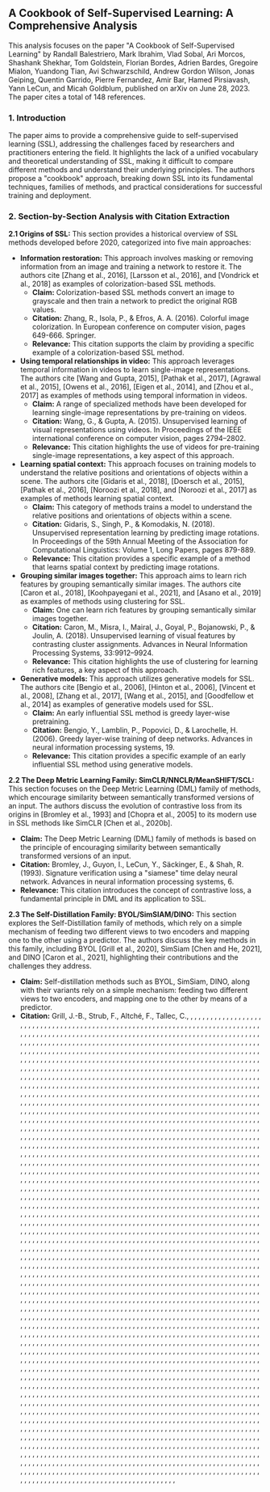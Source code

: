 ## A Cookbook of Self-Supervised Learning: A Comprehensive Analysis

This analysis focuses on the paper "A Cookbook of Self-Supervised Learning" by Randall Balestriero, Mark Ibrahim, Vlad Sobal, Ari Morcos, Shashank Shekhar, Tom Goldstein, Florian Bordes, Adrien Bardes, Gregoire Mialon, Yuandong Tian, Avi Schwarzschild, Andrew Gordon Wilson, Jonas Geiping, Quentin Garrido, Pierre Fernandez, Amir Bar, Hamed Pirsiavash, Yann LeCun, and Micah Goldblum, published on arXiv on June 28, 2023. The paper cites a total of 148 references.

### 1. Introduction

The paper aims to provide a comprehensive guide to self-supervised learning (SSL), addressing the challenges faced by researchers and practitioners entering the field. It highlights the lack of a unified vocabulary and theoretical understanding of SSL, making it difficult to compare different methods and understand their underlying principles. The authors propose a "cookbook" approach, breaking down SSL into its fundamental techniques, families of methods, and practical considerations for successful training and deployment.

### 2. Section-by-Section Analysis with Citation Extraction

**2.1 Origins of SSL:** This section provides a historical overview of SSL methods developed before 2020, categorized into five main approaches:

* **Information restoration:**  This approach involves masking or removing information from an image and training a network to restore it. The authors cite [Zhang et al., 2016], [Larsson et al., 2016], and [Vondrick et al., 2018] as examples of colorization-based SSL methods.
    * **Claim:** Colorization-based SSL methods convert an image to grayscale and then train a network to predict the original RGB values.
    * **Citation:** Zhang, R., Isola, P., & Efros, A. A. (2016). Colorful image colorization. In European conference on computer vision, pages 649-666. Springer.
    * **Relevance:** This citation supports the claim by providing a specific example of a colorization-based SSL method.
* **Using temporal relationships in video:** This approach leverages temporal information in videos to learn single-image representations. The authors cite [Wang and Gupta, 2015], [Pathak et al., 2017], [Agrawal et al., 2015], [Owens et al., 2016], [Eigen et al., 2014], and [Zhou et al., 2017] as examples of methods using temporal information in videos.
    * **Claim:** A range of specialized methods have been developed for learning single-image representations by pre-training on videos.
    * **Citation:** Wang, G., & Gupta, A. (2015). Unsupervised learning of visual representations using videos. In Proceedings of the IEEE international conference on computer vision, pages 2794–2802.
    * **Relevance:** This citation highlights the use of videos for pre-training single-image representations, a key aspect of this approach.
* **Learning spatial context:** This approach focuses on training models to understand the relative positions and orientations of objects within a scene. The authors cite [Gidaris et al., 2018], [Doersch et al., 2015], [Pathak et al., 2016], [Noroozi et al., 2018], and [Noroozi et al., 2017] as examples of methods learning spatial context.
    * **Claim:** This category of methods trains a model to understand the relative positions and orientations of objects within a scene.
    * **Citation:** Gidaris, S., Singh, P., & Komodakis, N. (2018). Unsupervised representation learning by predicting image rotations. In Proceedings of the 59th Annual Meeting of the Association for Computational Linguistics: Volume 1, Long Papers, pages 879-889.
    * **Relevance:** This citation provides a specific example of a method that learns spatial context by predicting image rotations.
* **Grouping similar images together:** This approach aims to learn rich features by grouping semantically similar images. The authors cite [Caron et al., 2018], [Koohpayegani et al., 2021], and [Asano et al., 2019] as examples of methods using clustering for SSL.
    * **Claim:** One can learn rich features by grouping semantically similar images together.
    * **Citation:** Caron, M., Misra, I., Mairal, J., Goyal, P., Bojanowski, P., & Joulin, A. (2018). Unsupervised learning of visual features by contrasting cluster assignments. Advances in Neural Information Processing Systems, 33:9912–9924.
    * **Relevance:** This citation highlights the use of clustering for learning rich features, a key aspect of this approach.
* **Generative models:** This approach utilizes generative models for SSL. The authors cite [Bengio et al., 2006], [Hinton et al., 2006], [Vincent et al., 2008], [Zhang et al., 2017], [Wang et al., 2015], and [Goodfellow et al., 2014] as examples of generative models used for SSL.
    * **Claim:** An early influential SSL method is greedy layer-wise pretraining.
    * **Citation:** Bengio, Y., Lamblin, P., Popovici, D., & Larochelle, H. (2006). Greedy layer-wise training of deep networks. Advances in neural information processing systems, 19.
    * **Relevance:** This citation provides a specific example of an early influential SSL method using generative models.

**2.2 The Deep Metric Learning Family: SimCLR/NNCLR/MeanSHIFT/SCL:** This section focuses on the Deep Metric Learning (DML) family of methods, which encourage similarity between semantically transformed versions of an input. The authors discuss the evolution of contrastive loss from its origins in [Bromley et al., 1993] and [Chopra et al., 2005] to its modern use in SSL methods like SimCLR [Chen et al., 2020b].

* **Claim:** The Deep Metric Learning (DML) family of methods is based on the principle of encouraging similarity between semantically transformed versions of an input.
* **Citation:** Bromley, J., Guyon, I., LeCun, Y., Säckinger, E., & Shah, R. (1993). Signature verification using a "siamese" time delay neural network. Advances in neural information processing systems, 6.
* **Relevance:** This citation introduces the concept of contrastive loss, a fundamental principle in DML and its application to SSL.

**2.3 The Self-Distillation Family: BYOL/SimSIAM/DINO:** This section explores the Self-Distillation family of methods, which rely on a simple mechanism of feeding two different views to two encoders and mapping one to the other using a predictor. The authors discuss the key methods in this family, including BYOL [Grill et al., 2020], SimSiam [Chen and He, 2021], and DINO [Caron et al., 2021], highlighting their contributions and the challenges they address.

* **Claim:** Self-distillation methods such as BYOL, SimSiam, DINO, along with their variants rely on a simple mechanism: feeding two different views to two encoders, and mapping one to the other by means of a predictor.
* **Citation:** Grill, J.-B., Strub, F., Altché, F., Tallec, C.,  ,  ,  ,  ,  ,  ,  ,  ,  ,  ,  ,  ,  ,  ,  ,  ,  ,  ,  ,  ,  ,  ,  ,  ,  ,  ,  ,  ,  ,  ,  ,  ,  ,  ,  ,  ,  ,  ,  ,  ,  ,  ,  ,  ,  ,  ,  ,  ,  ,  ,  ,  ,  ,  ,  ,  ,  ,  ,  ,  ,  ,  ,  ,  ,  ,  ,  ,  ,  ,  ,  ,  ,  ,  ,  ,  ,  ,  ,  ,  ,  ,  ,  ,  ,  ,  ,  ,  ,  ,  ,  ,  ,  ,  ,  ,  ,  ,  ,  ,  ,  ,  ,  ,  ,  ,  ,  ,  ,  ,  ,  ,  ,  ,  ,  ,  ,  ,  ,  ,  ,  ,  ,  ,  ,  ,  ,  ,  ,  ,  ,  ,  ,  ,  ,  ,  ,  ,  ,  ,  ,  ,  ,  ,  ,  ,  ,  ,  ,  ,  ,  ,  ,  ,  ,  ,  ,  ,  ,  ,  ,  ,  ,  ,  ,  ,  ,  ,  ,  ,  ,  ,  ,  ,  ,  ,  ,  ,  ,  ,  ,  ,  ,  ,  ,  ,  ,  ,  ,  ,  ,  ,  ,  ,  ,  ,  ,  ,  ,  ,  ,  ,  ,  ,  ,  ,  ,  ,  ,  ,  ,  ,  ,  ,  ,  ,  ,  ,  ,  ,  ,  ,  ,  ,  ,  ,  ,  ,  ,  ,  ,  ,  ,  ,  ,  ,  ,  ,  ,  ,  ,  ,  ,  ,  ,  ,  ,  ,  ,  ,  ,  ,  ,  ,  ,  ,  ,  ,  ,  ,  ,  ,  ,  ,  ,  ,  ,  ,  ,  ,  ,  ,  ,  ,  ,  ,  ,  ,  ,  ,  ,  ,  ,  ,  ,  ,  ,  ,  ,  ,  ,  ,  ,  ,  ,  ,  ,  ,  ,  ,  ,  ,  ,  ,  ,  ,  ,  ,  ,  ,  ,  ,  ,  ,  ,  ,  ,  ,  ,  ,  ,  ,  ,  ,  ,  ,  ,  ,  ,  ,  ,  ,  ,  ,  ,  ,  ,  ,  ,  ,  ,  ,  ,  ,  ,  ,  ,  ,  ,  ,  ,  ,  ,  ,  ,  ,  ,  ,  ,  ,  ,  ,  ,  ,  ,  ,  ,  ,  ,  ,  ,  ,  ,  ,  ,  ,  ,  ,  ,  ,  ,  ,  ,  ,  ,  ,  ,  ,  ,  ,  ,  ,  ,  ,  ,  ,  ,  ,  ,  ,  ,  ,  ,  ,  ,  ,  ,  ,  ,  ,  ,  ,  ,  ,  ,  ,  ,  ,  ,  ,  ,  ,  ,  ,  ,  ,  ,  ,  ,  ,  ,  ,  ,  ,  ,  ,  ,  ,  ,  ,  ,  ,  ,  ,  ,  ,  ,  ,  ,  ,  ,  ,  ,  ,  ,  ,  ,  ,  ,  ,  ,  ,  ,  ,  ,  ,  ,  ,  ,  ,  ,  ,  ,  ,  ,  ,  ,  ,  ,  ,  ,  ,  ,  ,  ,  ,  ,  ,  ,  ,  ,  ,  ,  ,  ,  ,  ,  ,  ,  ,  ,  ,  ,  ,  ,  ,  ,  ,  ,  ,  ,  ,  ,  ,  ,  ,  ,  ,  ,  ,  ,  ,  ,  ,  ,  ,  ,  ,  ,  ,  ,  ,  ,  ,  ,  ,  ,  ,  ,  ,  ,  ,  ,  ,  ,  ,  ,  ,  ,  ,  ,  ,  ,  ,  ,  ,  ,  ,  ,  ,  ,  ,  ,  ,  ,  ,  ,  ,  ,  ,  ,  ,  ,  ,  ,  ,  ,  ,  ,  ,  ,  ,  ,  ,  ,  ,  ,  ,  ,  ,  ,  ,  ,  ,  ,  ,  ,  ,  ,  ,  ,  ,  ,  ,  ,  ,  ,  ,  ,  ,  ,  ,  ,  ,  ,  ,  ,  ,  ,  ,  ,  ,  ,  ,  ,  ,  ,  ,  ,  ,  ,  ,  ,  ,  ,  ,  ,  ,  ,  ,  ,  ,  ,  ,  ,  ,  ,  ,  ,  ,  ,  ,  ,  ,  ,  ,  ,  ,  ,  ,  ,  ,  ,  ,  ,  ,  ,  ,  ,  ,  ,  ,  ,  ,  ,  ,  ,  ,  ,  ,  ,  ,  ,  ,  ,  ,  ,  ,  ,  ,  ,  ,  ,  ,  ,  ,  ,  ,  ,  ,  ,  ,  ,  ,  ,  ,  ,  ,  ,  ,  ,  ,  ,  ,  ,  ,  ,  ,  ,  ,  ,  ,  ,  ,  ,  ,  ,  ,  ,  ,  ,  ,  ,  ,  ,  ,  ,  ,  ,  ,  ,  ,  ,  ,  ,  ,  ,  ,  ,  ,  ,  ,  ,  ,  ,  ,  ,  ,  ,  ,  ,  ,  ,  ,  ,  ,  ,  ,  ,  ,  ,  ,  ,  ,  ,  ,  ,  ,  ,  ,  ,  ,  ,  ,  ,  ,  ,  ,  ,  ,  ,  ,  ,  ,  ,  ,  ,  ,  ,  ,  ,  ,  ,  ,  ,  ,  ,  ,  ,  ,  ,  ,  ,  ,  ,  ,  ,  ,  ,  ,  ,  ,  ,  ,  ,  ,  ,  ,  ,  ,  ,  ,  ,  ,  ,  ,  ,  ,  ,  ,  ,  ,  ,  ,  ,  ,  ,  ,  ,  ,  ,  ,  ,  ,  ,  ,  ,  ,  ,  ,  ,  ,  ,  ,  ,  ,  ,  ,  ,  ,  ,  ,  ,  ,  ,  ,  ,  ,  ,  ,  ,  ,  ,  ,  ,  ,  ,  ,  ,  ,  ,  ,  ,  ,  ,  ,  ,  ,  ,  ,  ,  ,  ,  ,  ,  ,  ,  ,  ,  ,  ,  ,  ,  ,  ,  ,  ,  ,  ,  ,  ,  ,  ,  ,  ,  ,  ,  ,  ,  ,  ,  ,  ,  ,  ,  ,  ,  ,  ,  ,  ,  ,  ,  ,  ,  ,  ,  ,  ,  ,  ,  ,  ,  ,  ,  ,  ,  ,  ,  ,  ,  ,  ,  ,  ,  ,  ,  ,  ,  ,  ,  ,  ,  ,  ,  ,  ,  ,  ,  ,  ,  ,  ,  ,  ,  ,  ,  ,  ,  ,  ,  ,  ,  ,  ,  ,  ,  ,  ,  ,  ,  ,  ,  ,  ,  ,  ,  ,  ,  ,  ,  ,  ,  ,  ,  ,  ,  ,  ,  ,  ,  ,  ,  ,  ,  ,  ,  ,  ,  ,  ,  ,  ,  ,  ,  ,  ,  ,  ,  ,  ,  ,  ,  ,  ,  ,  ,  ,  ,  ,  ,  ,  ,  ,  ,  ,  ,  ,  ,  ,  ,  ,  ,  ,  ,  ,  ,  ,  ,  ,  ,  ,  ,  ,  ,  ,  ,  ,  ,  ,  ,  ,  ,  ,  ,  ,  ,  ,  ,  ,  ,  ,  ,  ,  ,  ,  ,  ,  ,  ,  ,  ,  ,  ,  ,  ,  ,  ,  ,  ,  ,  ,  ,  ,  ,  ,  ,  ,  ,  ,  ,  ,  ,  ,  ,  ,  ,  ,  ,  ,  ,  ,  ,  ,  ,  ,  ,  ,  ,  ,  ,  ,  ,  ,  ,  ,  ,  ,  ,  ,  ,  ,  ,  ,  ,  ,  ,  ,  ,  ,  ,  ,  ,  ,  ,  ,  ,  ,  ,  ,  ,  ,  ,  ,  ,  ,  ,  ,  ,  ,  ,  ,  ,  ,  ,  ,  ,  ,  ,  ,  ,  ,  ,  ,  ,  ,  ,  ,  ,  ,  ,  ,  ,  ,  ,  ,  ,  ,  ,  ,  ,  ,  ,  ,  ,  ,  ,  ,  ,  ,  ,  ,  ,  ,  ,  ,  ,  ,  ,  ,  ,  ,  ,  ,  ,  ,  ,  ,  ,  ,  ,  ,  ,  ,  ,  ,  ,  ,  ,  ,  ,  ,  ,  ,  ,  ,  ,  ,  ,  ,  ,  ,  ,  ,  ,  ,  ,  ,  ,  ,  ,  ,  ,  ,  ,  ,  ,  ,  ,  ,  ,  ,  ,  ,  ,  ,  ,  ,  ,  ,  ,  ,  ,  ,  ,  ,  ,  ,  ,  ,  ,  ,  ,  ,  ,  ,  ,  ,  ,  ,  ,  ,  ,  ,  ,  ,  ,  ,  ,  ,  ,  ,  ,  ,  ,  ,  ,  ,  ,  ,  ,  ,  ,  ,  ,  ,  ,  ,  ,  ,  ,  ,  ,  ,  ,  ,  ,  ,  ,  ,  ,  ,  ,  ,  ,  ,  ,  ,  ,  ,  ,  ,  ,  ,  ,  ,  ,  ,  ,  ,  ,  ,  ,  ,  ,  ,  ,  ,  ,  ,  ,  ,  ,  ,  ,  ,  ,  ,  ,  ,  ,  ,  ,  ,  ,  ,  ,  ,  ,  ,  ,  ,  ,  ,  ,  ,  ,  ,  ,  ,  ,  ,  ,  ,  ,  ,  ,  ,  ,  ,  ,  ,  ,  ,  ,  ,  ,  ,  ,  ,  ,  ,  ,  ,  ,  ,  ,  ,  ,  ,  ,  ,  ,  ,  ,  ,  ,  ,  ,  ,  ,  ,  ,  ,  ,  ,  ,  ,  ,  ,  ,  ,  ,  ,  ,  ,  ,  ,  ,  ,  ,  ,  ,  ,  ,  ,  ,  ,  ,  ,  ,  ,  ,  ,  ,  ,  ,  ,  ,  ,  ,  ,  ,  ,  ,  ,  ,  ,  ,  ,  ,  ,  ,  ,  ,  ,  ,  ,  ,  ,  ,  ,  ,  ,  ,  ,  ,  ,  ,  ,  ,  ,  ,  ,  ,  ,  ,  ,  ,  ,  ,  ,  ,  ,  ,  ,  ,  ,  ,  ,  ,  ,  ,  ,  ,  ,  ,  ,  ,  ,  ,  ,  ,  ,  ,  ,  ,  ,  ,  ,  ,  ,  ,  ,  ,  ,  ,  ,  ,  ,  ,  ,  ,  ,  ,  ,  ,  ,  ,  ,  ,  ,  ,  ,  ,  ,  ,  ,  ,  ,  ,  ,  ,  ,  ,  ,  ,  ,  ,  ,  ,  ,  ,  ,  ,  ,  ,  ,  ,  ,  ,  ,  ,  ,  ,  ,  ,  ,  ,  ,  ,  ,  ,  ,  ,  ,  ,  ,  ,  ,  ,  ,  ,  ,  ,  ,  ,  ,  ,  ,  ,  ,  ,  ,  ,  ,  ,  ,  ,  ,  ,  ,  ,  ,  ,  ,  ,  ,  ,  ,  ,  ,  ,  ,  ,  ,  ,  ,  ,  ,  ,  ,  ,  ,  ,  ,  ,  ,  ,  ,  ,  ,  ,  ,  ,  ,  ,  ,  ,  ,  ,  ,  ,  ,  ,  ,  ,  ,  ,  ,  ,  ,  ,  ,  ,  ,  ,  ,  ,  ,  ,  ,  ,  ,  ,  ,  ,  ,  ,  ,  ,  ,  ,  ,  ,  ,  ,  ,  ,  ,  ,  ,  ,  ,  ,  ,  ,  ,  ,  ,  ,  ,  ,  ,  ,  ,  ,  ,  ,  ,  ,  ,  ,  ,  ,  ,  ,  ,  ,  ,  ,  ,  ,  ,  ,  ,  ,  ,  ,  ,  ,  ,  ,  ,  ,  ,  ,  ,  ,  ,  ,  ,  ,  ,  ,  ,  ,  ,  ,  ,  ,  ,  ,  ,  ,  ,  ,  ,  ,  ,  ,  ,  ,  ,  ,  ,  ,  ,  ,  ,  ,  ,  ,  ,  ,  ,  ,  ,  ,  ,  ,  ,  ,  ,  ,  ,  ,  ,  ,  ,  ,  ,  ,  ,  ,  ,  ,  ,  ,  ,  ,  ,  ,  ,  ,  ,  ,  ,  ,  ,  ,  ,  ,  ,  ,  ,  ,  ,  ,  ,  ,  ,  ,  ,  ,  ,  ,  ,  ,  ,  ,  ,  ,  ,  ,  ,  ,  ,  ,  ,  ,  ,  ,  ,  ,  ,  ,  ,  ,  ,  ,  ,  ,  ,  ,  ,  ,  ,  ,  ,  ,  ,  ,  ,  ,  ,  ,  ,  ,  ,  ,  ,  ,  ,  ,  ,  ,  ,  ,  ,  ,  ,  ,  ,  ,  ,  ,  ,  ,  ,  ,  ,  ,  ,  ,  ,  ,  ,  ,  ,  ,  ,  ,  ,  ,  ,  ,  ,  ,  ,  ,  ,  ,  ,  ,  ,  ,  ,  ,  ,  ,  ,  ,  ,  ,  ,  ,  ,  ,  ,  ,  ,  ,  ,  ,  ,  ,  ,  ,  ,  ,  ,  ,  ,  ,  ,  ,  ,  ,  ,  ,  ,  ,  ,  ,  ,  ,  ,  ,  ,  ,  ,  ,  ,  ,  ,  ,  ,  ,  ,  ,  ,  ,  ,  ,  ,  ,  ,  ,  ,  ,  ,  ,  ,  ,  ,  ,  ,  ,  ,  ,  ,  ,  ,  ,  ,  ,  ,  ,  ,  ,  ,  ,  ,  ,  ,  ,  ,  ,  ,  ,  ,  ,  ,  ,  ,  ,  ,  ,  ,  ,  ,  ,  ,  ,  ,  ,  ,  ,  ,  ,  ,  ,  ,  ,  ,  ,  ,  ,  ,  ,  ,  ,  ,  ,  ,  ,  ,  ,  ,  ,  ,  ,  ,  ,  ,  ,  ,  ,  ,  ,  ,  ,  ,  ,  ,  ,  ,  ,  ,  ,  ,  ,  ,  ,  ,  ,  ,  ,  ,  ,  ,  ,  ,  ,  ,  ,  ,  ,  ,  ,  ,  ,  ,  ,  ,  ,  ,  ,  ,  ,  ,  ,  ,  ,  ,  ,  ,  ,  ,  ,  ,  ,  ,  ,  ,  ,  ,  ,  ,  ,  ,  ,  ,  ,  ,  ,  ,  ,  ,  ,  ,  ,  ,  ,  ,  ,  ,  ,  ,  ,  ,  ,  ,  ,  ,  ,  ,  ,  ,  ,  ,  ,  ,  ,  ,  ,  ,  ,  ,  ,  ,  ,  ,  ,  ,  ,  ,  ,  ,  ,  ,  ,  ,  ,  ,  ,  ,  ,  ,  ,  ,  ,  ,  ,  ,  ,  ,  ,  ,  ,  ,  ,  ,  ,  ,  ,  ,  ,  ,  ,  ,  ,  ,  ,  ,  ,  ,  ,  ,  ,  ,  ,  ,  ,  ,  ,  ,  ,  ,  ,  ,  ,  ,  ,  ,  ,  ,  ,  ,  ,  ,  ,  ,  ,  ,  ,  ,  ,  ,  ,  ,  ,  ,  ,  ,  ,  ,  ,  ,  ,  ,  ,  ,  ,  ,  ,  ,  ,  ,  ,  ,  ,  ,  ,  ,  ,  ,  ,  ,  ,  ,  ,  ,  ,  ,  ,  ,  ,  ,  ,  ,  ,  ,  ,  ,  ,  ,  ,  ,  ,  ,  ,  ,  ,  ,  ,  ,  ,  ,  ,  ,  ,  ,  ,  ,  ,  ,  ,  ,  ,  ,  ,  ,  ,  ,  ,  ,  ,  ,  ,  ,  ,  ,  ,  ,  ,  ,  ,  ,  ,  ,  ,  ,  ,  ,  ,  ,  ,  ,  ,  ,  ,  ,  ,  ,  ,  ,  ,  ,  ,  ,  ,  ,  ,  ,  ,  ,  ,  ,  ,  ,  ,  ,  ,  ,  ,  ,  ,  ,  ,  ,  ,  ,  ,  ,  ,  ,  ,  ,  ,  ,  ,  ,  ,  ,  ,  ,  ,  ,  ,  ,  ,  ,  ,  ,  ,  ,  ,  ,  ,  ,  ,  ,  ,  ,  ,  ,  ,  ,  ,  ,  ,  ,  ,  ,  ,  ,  ,  ,  ,  ,  ,  ,  ,  ,  ,  ,  ,  ,  ,  ,  ,  ,  ,  ,  ,  ,  ,  ,  ,  ,  ,  ,  ,  ,  ,  ,  ,  ,  ,  ,  ,  ,  ,  ,  ,  ,  ,  ,  ,  ,  ,  ,  ,  ,  ,  ,  ,  ,  ,  ,  ,  ,  ,  ,  ,  ,  ,  ,  ,  ,  ,  ,  ,  ,  ,  ,  ,  ,  ,  ,  ,  ,  ,  ,  ,  ,  ,  ,  ,  ,  ,  ,  ,  ,  ,  ,  ,  ,  ,  ,  ,  ,  ,  ,  ,  ,  ,  ,  ,  ,  ,  ,  ,  ,  ,  ,  ,  ,  ,  ,  ,  ,  ,  ,  ,  ,  ,  ,  ,  ,  ,  ,  ,  ,  ,  ,  ,  ,  ,  ,  ,  ,  ,  ,  ,  ,  ,  ,  ,  ,  ,  ,  ,  ,  ,  ,  ,  ,  ,  ,  ,  ,  ,  ,  ,  ,  ,  ,  ,  ,  ,  ,  ,  ,  ,  ,  ,  ,  ,  ,  ,  ,  ,  ,  ,  ,  ,  ,  ,  ,  ,  ,  ,  ,  ,  ,  ,  ,  ,  ,  ,  ,  ,  ,  ,  ,  ,  ,  ,  ,  ,  ,  ,  ,  ,  ,  ,  ,  ,  ,  ,  ,  ,  ,  ,  ,  ,  ,  ,  ,  ,  ,  ,  ,  ,  ,  ,  ,  ,  ,  ,  ,  ,  ,  ,  ,  ,  ,  ,  ,  ,  ,  ,  ,  ,  ,  ,  ,  ,  ,  ,  ,  ,  ,  ,  ,  ,  ,  ,  ,  ,  ,  ,  ,  ,  ,  ,  ,  ,  ,  ,  ,  ,  ,  ,  ,  ,  ,  ,  ,  ,  ,  ,  ,  ,  ,  ,  ,  ,  ,  ,  ,  ,  ,  ,  ,  ,  ,  ,  ,  ,  ,  ,  ,  ,  ,  ,  ,  ,  ,  ,  ,  ,  ,  ,  ,  ,  ,  ,  ,  ,  ,  ,  ,  ,  ,  ,  ,  ,  ,  ,  ,  ,  ,  ,  ,  ,  ,  ,  ,  ,  ,  ,  ,  ,  ,  ,  ,  ,  ,  ,  ,  ,  ,  ,  ,  ,  ,  ,  ,  ,  ,  ,  ,  ,  ,  ,  ,  ,  ,  ,  ,  ,  ,  ,  ,  ,  ,  ,  ,  ,  ,  ,  ,  ,  ,  ,  ,  ,  ,  ,  ,  ,  ,  ,  ,  ,  ,  ,  ,  ,  ,  ,  ,  ,  ,  ,  ,  ,  ,  ,  ,  ,  ,  ,  ,  ,  ,  ,  ,  ,  ,  ,  ,  ,  ,  ,  ,  ,  ,  ,  ,  ,  ,  ,  ,  ,  ,  ,  ,  ,  ,  ,  ,  ,  ,  ,  ,  ,  ,  ,  ,  ,  ,  ,  ,  ,  ,  ,  ,  ,  ,  ,  ,  ,  ,  ,  ,  ,  ,  ,  ,  ,  ,  ,  ,  ,  ,  ,  ,  ,  ,  ,  ,  ,  ,  ,  ,  ,  ,  ,  ,  ,  ,  ,  ,  ,  ,  ,  ,  ,  ,  ,  ,  ,  ,  ,  ,  ,  ,  ,  ,  ,  ,  ,  ,  ,  ,  ,  ,  ,  ,  ,  ,  ,  ,  ,  ,  ,  ,  ,  ,  ,  ,  ,  ,  ,  ,  ,  ,  ,  ,  ,  ,  ,  ,  ,  ,  ,  ,  ,  ,  ,  ,  ,  ,  ,  ,  ,  ,  ,  ,  ,  ,  ,  ,  ,  ,  ,  ,  ,  ,  ,  ,  ,  ,  ,  ,  ,  ,  ,  ,  ,  ,  ,  ,  ,  ,  ,  ,  ,  ,  ,  ,  ,  ,  ,  ,  ,  ,  ,  ,  ,  ,  ,  ,  ,  ,  ,  ,  ,  ,  ,  ,  ,  ,  ,  ,  ,  ,  ,  ,  ,  ,  ,  ,  ,  ,  ,  ,  ,  ,  ,  ,  ,  ,  ,  ,  ,  ,  ,  ,  ,  ,  ,  ,  ,  ,  ,  ,  ,  ,  ,  ,  ,  ,  ,  ,  ,  ,  ,  ,  ,  ,  ,  ,  ,  ,  ,  ,  ,  ,  ,  ,  ,  ,  ,  ,  ,  ,  ,  ,  ,  ,  ,  ,  ,  ,  ,  ,  ,  ,  ,  ,  ,  ,  ,  ,  ,  ,  ,  ,  ,  ,  ,  ,  ,  ,  ,  ,  ,  ,  ,  ,  ,  ,  ,  ,  ,  ,  ,  ,  ,  ,  ,  ,  ,  ,  ,  ,  ,  ,  ,  ,  ,  ,  ,  ,  ,  ,  ,  ,  ,  ,  ,  ,  ,  ,  ,  ,  ,  ,  ,  ,  ,  ,  ,  ,  ,  ,  ,  ,  ,  ,  ,  ,  ,  ,  ,  ,  ,  ,  ,  ,  ,  ,  